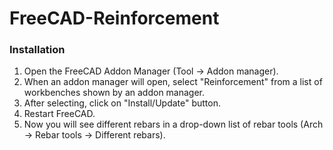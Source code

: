 # FreeCAD-Reinforcement                                                 
                                                                        
### Installation

1. Open the FreeCAD Addon Manager (Tool -> Addon manager).
2. When an addon manager will open, select "Reinforcement" from a list of workbenches shown by an addon manager.
3. After selecting, click on "Install/Update" button.
4. Restart FreeCAD.
5. Now you will see different rebars in a drop-down list of rebar tools (Arch -> Rebar tools -> Different rebars).

